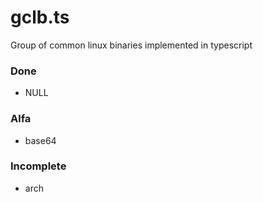 # gclb.ts
Group of common linux binaries implemented in typescript

### Done
- NULL

### Alfa
- base64

### Incomplete
- arch
